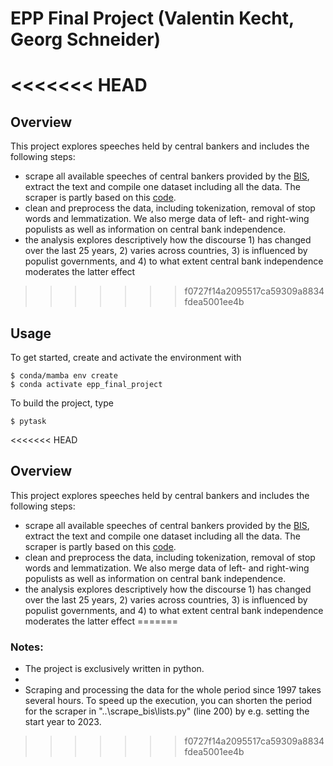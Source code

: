 # EPP Final Project (Valentin Kecht, Georg Schneider) 

<<<<<<< HEAD
=======
## Overview

This project explores speeches held by central bankers and includes the following steps: 

- scrape all available speeches of central bankers provided by the [BIS](https://www.bis.org/cbspeeches/), extract the text and compile one dataset including all the data. The scraper is partly based on this [code](https://github.com/HanssonMagnus/scrape_bis). 
- clean and preprocess the data, including tokenization, removal of stop words and lemmatization. We also merge data of left- and right-wing populists as well as information on central bank independence. 
- the analysis explores descriptively how the discourse 1) has changed over the last 25 years, 2) varies across countries, 3) is influenced by populist governments, and 4) to what extent central bank independence moderates the latter effect
>>>>>>> f0727f14a2095517ca59309a8834fdea5001ee4b

## Usage

To get started, create and activate the environment with

```console
$ conda/mamba env create
$ conda activate epp_final_project
```

To build the project, type

```console
$ pytask
```

<<<<<<< HEAD
## Overview

This project explores speeches held by central bankers and includes the following steps: 

- scrape all available speeches of central bankers provided by the [BIS](https://www.bis.org/cbspeeches/), extract the text and compile one dataset including all the data. The scraper is partly based on this [code](https://github.com/HanssonMagnus/scrape_bis). 
- clean and preprocess the data, including tokenization, removal of stop words and lemmatization. We also merge data of left- and right-wing populists as well as information on central bank independence. 
- the analysis explores descriptively how the discourse 1) has changed over the last 25 years, 2) varies across countries, 3) is influenced by populist governments, and 4) to what extent central bank independence moderates the latter effect
=======
### Notes: 

- The project is exclusively written in python. 
- 
- Scraping and processing the data for the whole period since 1997 takes several hours. To speed up the execution, you can shorten the period for the scraper in "..\scrape_bis\lists.py" (line 200) by e.g. setting the start year to 2023. 


>>>>>>> f0727f14a2095517ca59309a8834fdea5001ee4b
